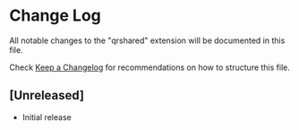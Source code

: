 # Change Log

All notable changes to the "qrshared" extension will be documented in this file.

Check [Keep a Changelog](http://keepachangelog.com/) for recommendations on how to structure this file.

## [Unreleased]

- Initial release